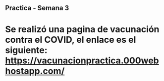 ## Practica - Semana 3

# Se realizó una pagina de vacunación contra el COVID, el enlace es el siguiente: https://vacunacionpractica.000webhostapp.com/
